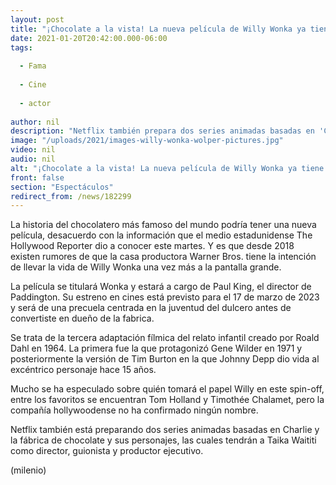 ```yaml
---
layout: post
title: "¡Chocolate a la vista! La nueva película de Willy Wonka ya tiene fecha de estreno"
date: 2021-01-20T20:42:00.000-06:00
tags:
  
  - Fama
  
  - Cine
  
  - actor
  
author: nil
description: "Netflix también prepara dos series animadas basadas en 'Charlie y la fábrica de chocolate'. "
image: "/uploads/2021/images-willy-wonka-wolper-pictures.jpg"
video: nil
audio: nil
alt: "¡Chocolate a la vista! La nueva película de Willy Wonka ya tiene fecha de estreno"
front: false
section: "Espectáculos"
redirect_from: /news/182299
---
```


La historia del chocolatero más famoso del mundo podría tener una nueva película, desacuerdo con la información que el medio estadunidense The Hollywood Reporter dio a conocer este martes. Y es que desde 2018 existen rumores de que la casa productora Warner Bros. tiene la intención de llevar la vida de Willy Wonka una vez más a la pantalla grande. 

La película se titulará Wonka y estará a cargo de Paul King, el director de Paddington. Su estreno en cines está previsto para el 17 de marzo de 2023 y será de una precuela centrada en la juventud del dulcero antes de convertiste en dueño de la fabrica. 

Se trata de la tercera adaptación fílmica del relato infantil creado por Roald Dahl en 1964. La primera fue la que protagonizó Gene Wilder en 1971 y posteriormente la versión de Tim Burton en la que Johnny Depp dio vida al excéntrico personaje hace 15 años. 

Mucho se ha especulado sobre quién tomará el papel Willy en este spin-off, entre los favoritos se encuentran Tom Holland y Timothée Chalamet, pero la compañía hollywoodense no ha confirmado ningún nombre. 

Netflix también está preparando dos series animadas basadas en Charlie y la fábrica de chocolate y sus personajes, las cuales tendrán a Taika Waititi como director, guionista y productor ejecutivo. 

(milenio)